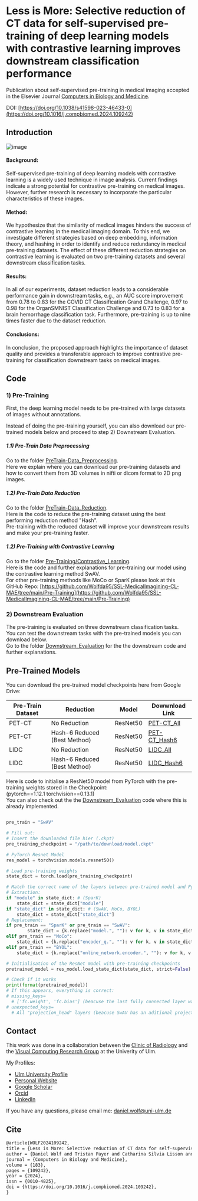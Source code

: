 # Less is More: Selective reduction of CT data for self-supervised pre-training of deep learning models with contrastive learning improves downstream classification performance

Publication about self-supervised pre-training in medical imaging accepted in the Elsevier Journal [Computers in Biology and Medicine](https://www.sciencedirect.com/journal/computers-in-biology-and-medicine). 

DOI: [https://doi.org/10.1038/s41598-023-46433-0](https://doi.org/10.1016/j.compbiomed.2024.109242)

## Introduction
![image](https://github.com/user-attachments/assets/445bc797-62b9-472f-8173-518c0e042d86)

#### Background:
Self-supervised pre-training of deep learning models with contrastive learning is a widely used technique in image analysis. Current findings indicate a strong potential for contrastive pre-training on medical images. However, further research is necessary to incorporate the particular characteristics of these images.
#### Method:
We hypothesize that the similarity of medical images hinders the success of contrastive learning in the medical imaging domain. To this end, we investigate different strategies based on deep embedding, information theory, and hashing in order to identify and reduce redundancy in medical pre-training datasets. The effect of these different reduction strategies on contrastive learning is evaluated on two pre-training datasets and several downstream classification tasks.
#### Results:
In all of our experiments, dataset reduction leads to a considerable performance gain in downstream tasks, e.g., an AUC score improvement from 0.78 to 0.83 for the COVID CT Classification Grand Challenge, 0.97 to 0.98 for the OrganSMNIST Classification Challenge and 0.73 to 0.83 for a brain hemorrhage classification task. Furthermore, pre-training is up to nine times faster due to the dataset reduction.
#### Conclusions:
In conclusion, the proposed approach highlights the importance of dataset quality and provides a transferable approach to improve contrastive pre-training for classification downstream tasks on medical images.

## Code 

### 1) Pre-Training
First, the deep learning model needs to be pre-trained with large datasets of images without annotations. 

Instead of doing the pre-training yourself, you can also download our pre-trained models below and proceed to step 2) Downstream Evaluation.  

##### 1.1) Pre-Train Data Preprocessing
Go to the folder [PreTrain-Data_Preprocessing](https://github.com/Wolfda95/Less_is_More/tree/main/PreTrain-Data_Preprocessing). \
Here we explain where you can download our pre-training datasets and how to convert them from 3D volumes in nifti or dicom format to 2D png images.

##### 1.2) Pre-Train Data Reduction
Go to the folder [PreTrain-Data_Reduction](https://github.com/Wolfda95/Less_is_More/tree/main/PreTrain-Data_Reduction). \
Here is the code to reduce the pre-training dataset using the best performing reduction method "Hash". \
Pre-training with the reduced dataset will improve your downstream results and make your pre-training faster. 

##### 1.2) Pre-Training with Contrastive Learning
Go to the folder [Pre-Training/Contrastive_Learning](https://github.com/Wolfda95/Less_is_More/tree/main/Pre-Training/Contrastive_Learning). \
Here is the code and further explanations for pre-training our model using the contrastive learning method SwAV.  
For other pre-training methods like MoCo or SparK please look at this GitHub Repo: [https://github.com/Wolfda95/SSL-MedicalImagining-CL-MAE/tree/main/Pre-Training](https://github.com/Wolfda95/SSL-MedicalImagining-CL-MAE/tree/main/Pre-Training)

### 2) Downstream Evaluation
The pre-training is evaluated on three downstream classification tasks. \
You can test the downstream tasks with the pre-trained models you can download below. \
Go to the folder [Downstream_Evaluation](https://github.com/Wolfda95/Less_is_More/tree/main/Downstream_Evaluation) for the the downstream code and further explanations.

## Pre-Trained Models 
You can download the pre-trained model checkpoints here from Google Drive:


| Pre-Train Dataset  | Reduction                    | Model       |Dowwnload Link |
| ------------------ | ---------------------------- |------------ | ------------  |
| PET-CT             | No Reduction                 | ResNet50    |[PET-CT_All](https://drive.google.com/uc?export=download&id=12APs6cLRc9techxEK-ABeIfvkO8Yj1hI)              |
| PET-CT             | Hash-6 Reduced (Best Method) | ResNet50    |[PET-CT_Hash6](https://drive.google.com/uc?export=download&id=1fXz7fKgYsqlknlnx78tmtOy_QAMOoX8Y)               |
| LIDC               | No Reduction                 | ResNet50    |[LIDC_All](https://drive.google.com/uc?export=download&id=1IOAFPFjQiQfCbGSunaTeNzrCCEFKqJR9)            | 
| LIDC               | Hash-6 Reduced (Best Method) | ResNet50    |[LIDC_Hash6](https://drive.google.com/uc?export=download&id=1cFK4cMv30TGWiiu9L1pO5b-DTu2x_m3w)               |


Here is code to initialise a ResNet50 model from PyTorch with the pre-training weights stored in the Checkpoint:  \
(pytorch==1.12.1 torchvision==0.13.1) \
You can also check out the the [Downstream_Evaluation](https://github.com/Wolfda95/Less_is_More/tree/main/Downstream_Evaluation) code where this is already implemented.

```python

pre_train = "SwAV"

# Fill out: 
# Insert the downloaded file hier (.ckpt) 
pre_training_checkpoint = "/path/to/download/model.ckpt"

# PyTorch Resnet Model
res_model = torchvision.models.resnet50()

# Load pre-training weights
state_dict = torch.load(pre_training_checkpoint)

# Match the correct name of the layers between pre-trained model and PyTorch ResNet
# Extraction:
if "module" in state_dict: # (SparK)
    state_dict = state_dict["module"] 
if "state_dict" in state_dict: # (SwAV, MoCo, BYOL) 
    state_dict = state_dict["state_dict"]
# Replacement: 
if pre_train == "SparK" or pre_train == "SwAV":
        state_dict = {k.replace("model.", ""): v for k, v in state_dict.items()}  
elif pre_train == "MoCo":
    state_dict = {k.replace("encoder_q.", ""): v for k, v in state_dict.items()} 
elif pre_train == "BYOL":
    state_dict = {k.replace("online_network.encoder.", ""): v for k, v in state_dict.items()}

# Initialisation of the ResNet model with pre-training checkpoints
pretrained_model = res_model.load_state_dict(state_dict, strict=False)

# Check if it works
print(format(pretrained_model))
# If this appears, everything is correct: 
# missing_keys=
  # ['fc.weight', 'fc.bias'] (beacuse the last fully connected layer was not pre-trained) 
# unexpected_keys= 
  # All "projection_head" layers (beacuse SwAV has an aditional projection head for the online clustering) 
```

## Contact
This work was done in a collaboration between the [Clinic of Radiology](https://www.uniklinik-ulm.de/radiologie-diagnostische-und-interventionelle.html) and the [Visual Computing Research Group](https://viscom.uni-ulm.de/) at the Univerity of Ulm.

My Profiles: 
- [Ulm University Profile](https://viscom.uni-ulm.de/members/daniel-wolf/)
- [Personal Website](https://wolfda95.github.io/)
- [Google Scholar](https://scholar.google.de/citations?hl=de&user=vqKsXwgAAAAJ)
- [Orcid](https://orcid.org/0000-0002-8584-5189)
- [LinkedIn](https://www.linkedin.com/in/wolf-daniel/)

If you have any questions, please email me:
[daniel.wolf@uni-ulm.de](mailto:daniel.wolf@uni-ulm.de)

## Cite
```latex
@article{WOLF2024109242,
title = {Less is More: Selective reduction of CT data for self-supervised pre-training of deep learning models with contrastive learning improves downstream classification performance},
author = {Daniel Wolf and Tristan Payer and Catharina Silvia Lisson and Christoph Gerhard Lisson and Meinrad Beer and Michael Götz and Timo Ropinski},
journal = {Computers in Biology and Medicine},
volume = {183},
pages = {109242},
year = {2024},
issn = {0010-4825},
doi = {https://doi.org/10.1016/j.compbiomed.2024.109242},
}
```
